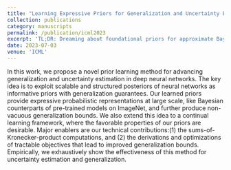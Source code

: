 ```yaml
---
title: "Learning Expressive Priors for Generalization and Uncertainty Estimation in Neural Networks"
collection: publications
category: manuscripts
permalink: /publication/icml2023
excerpt: 'TL;DR: Dreaming about foundational priors for approximate Bayesian inference.'
date: 2023-07-03
venue: 'ICML'
---
```


In this work, we propose a novel prior learning method for advancing generalization and uncertainty estimation in deep neural networks. The key idea is to exploit scalable and structured posteriors of neural networks as informative priors with generalization guarantees. Our learned priors provide expressive probabilistic representations at large scale, like Bayesian counterparts of pre-trained models on ImageNet, and further produce non-vacuous generalization bounds. We also extend this idea to a continual learning framework, where the favorable properties of our priors are desirable. Major enablers are our technical contributions:(1) the sums-of-Kronecker-product computations, and (2) the derivations and optimizations of tractable objectives that lead to improved generalization bounds. Empirically, we exhaustively show the effectiveness of this method for uncertainty estimation and generalization.
